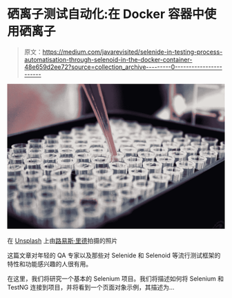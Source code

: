 # 硒离子测试自动化:在 Docker 容器中使用硒离子

> 原文：<https://medium.com/javarevisited/selenide-in-testing-process-automatisation-through-selenoid-in-the-docker-container-48e659d2ee72?source=collection_archive---------0----------------------->

![](img/33970d2f1489f73d20b00f92202d90a2.png)

在 [Unsplash](https://unsplash.com?utm_source=medium&utm_medium=referral) 上由[路易斯·里德](https://unsplash.com/@_louisreed?utm_source=medium&utm_medium=referral)拍摄的照片

这篇文章对年轻的 QA 专家以及那些对 Selenide 和 Selenoid 等流行测试框架的特性和功能感兴趣的人很有用。

在这里，我们将研究一个基本的 Selenium 项目。我们将描述如何将 Selenium 和 TestNG 连接到项目，并将看到一个页面对象示例，其描述为…